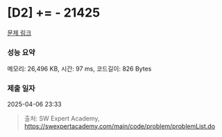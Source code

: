 # [D2] += - 21425 

[문제 링크](https://swexpertacademy.com/main/code/problem/problemDetail.do?contestProbId=AZD8K_UayDoDFAVs) 

### 성능 요약

메모리: 26,496 KB, 시간: 97 ms, 코드길이: 826 Bytes

### 제출 일자

2025-04-06 23:33



> 출처: SW Expert Academy, https://swexpertacademy.com/main/code/problem/problemList.do